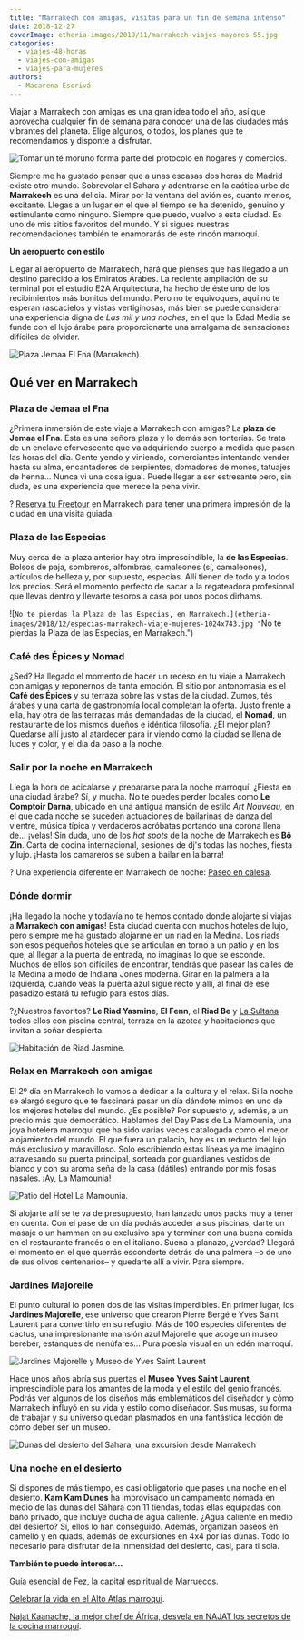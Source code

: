 ```yaml
---
title: "Marrakech con amigas, visitas para un fin de semana intenso"
date: 2018-12-27
coverImage: etheria-images/2019/11/marrakech-viajes-mayores-55.jpg
categories: 
  - viajes-48-horas
  - viajes-con-amigas
  - viajes-para-mujeres
authors: 
  - Macarena Escrivá
---
```


Viajar a Marrakech con amigas es una gran idea todo el año, así que aprovecha cualquier 
fin de semana para conocer una de las ciudades más vibrantes del planeta. Elige algunos, 
o todos, los planes que te recomendamos y disponte a disfrutar. 

![Tomar un té moruno forma parte del protocolo en hogares y comercios.](etheria-images/2018/12/marrakech-viaje-de-mujeres-1024x682.jpg "Tomar un té moruno forma parte del protocolo en hogares y comercios.")

Siempre me ha gustado pensar que a unas escasas dos horas de Madrid existe otro mundo. 
Sobrevolar el Sahara y adentrarse en la caótica urbe de **Marrakech** es una delicia. 
Mirar por la ventana del avión es, cuanto menos, excitante. Llegas a un lugar en el que 
el tiempo se ha detenido, genuino y estimulante como ninguno. Siempre que puedo, vuelvo 
a esta ciudad. Es uno de mis sitios favoritos del mundo. Y si sigues nuestras 
recomendaciones también te enamorarás de este rincón marroquí. 

**Un aeropuerto con estilo** 

Llegar al aeropuerto de Marrakech, hará que pienses que has llegado a un destino 
parecido a los Emiratos Árabes. La reciente ampliación de su terminal por el estudio E2A 
Arquitectura, ha hecho de éste uno de los recibimientos más bonitos del mundo. Pero no 
te equivoques, aquí no te esperan rascacielos y vistas vertiginosas, más bien se puede 
considerar una experiencia digna de _Las mil y una noches_, en el que la Edad Media se 
funde con el lujo árabe para proporcionarte una amalgama de sensaciones difíciles de 
olvidar. 

![Plaza Jemaa El Fna (Marrakech).](etheria-images/2018/12/plaza-marrakech-viaje-mujeres-1024x682.jpg "Plaza Jemaa El Fna (Marrakech).")

## Qué ver en Marrakech

### Plaza de Jemaa el Fna

¿Primera inmersión de este viaje a Marrakech con amigas? La **plaza de Jemaa el Fna**. 
Esta es una señora plaza y lo demás son tonterías. Se trata de un enclave efervescente 
que va adquiriendo cuerpo a medida que pasan las horas del día. Gente yendo y viniendo, 
comerciantes intentando vender hasta su alma, encantadores de serpientes, domadores de 
monos, tatuajes de henna... Nunca vi una cosa igual. Puede llegar a ser estresante pero, 
sin duda, es una experiencia que merece la pena vivir. 

? [Reserva tu 
Freetour](https://www.civitatis.com/es/marrakech/free-tour-marrakech/?aid=10211) en 
Marrakech para tener una primera impresión de la ciudad en una visita guiada. 

### Plaza de las Especias

Muy cerca de la plaza anterior hay otra imprescindible, la **de las Especias**. Bolsos 
de paja, sombreros, alfombras, camaleones (sí, camaleones), artículos de belleza y, por 
supuesto, especias. Allí tienen de todo y a todos los precios. Será el momento perfecto 
de sacar a la regateadora profesional que llevas dentro y llevarte tesoros a casa por 
unos pocos dirhams. 

![`No te pierdas la Plaza de las Especias, en Marrakech.](etheria-images/2018/12/especias-marrakech-viaje-mujeres-1024x743.jpg "`No te pierdas la Plaza de las Especias, en Marrakech.")

### Café des Épices y Nomad

¿Sed? Ha llegado el momento de hacer un receso en tu viaje a Marrakech con amigas y 
reponernos de tanta emoción. El sitio por antonomasia es el **Café des Épices** y su 
terraza sobre las vistas de la ciudad. Zumos, tés árabes y una carta de gastronomía 
local completan la oferta. Justo frente a ella, hay otra de las terrazas más demandadas 
de la ciudad, el **Nomad**, un restaurante de los mismos dueños e idéntica filosofía. 
¿El mejor plan? Quedarse allí justo al atardecer para ir viendo como la ciudad se llena 
de luces y color, y el día da paso a la noche. 

### Salir por la noche en Marrakech

Llega la hora de acicalarse y prepararse para la noche marroquí. ¿Fiesta en una ciudad 
árabe? Sí, y mucha. No te puedes perder locales como **Le Comptoir Darna**, ubicado en 
una antigua mansión de estilo _Art Nouveau,_ en el que cada noche se suceden actuaciones 
de bailarinas de danza del vientre, música típica y verdaderos acróbatas portando una 
corona llena de... ¡velas! Sin duda, uno de los _hot spots_ de la noche de Marrakech es 
**Bô Zin**. Carta de cocina internacional, sesiones de dj's todas las noches, fiesta y 
lujo. ¡Hasta los camareros se suben a bailar en la barra! 

? Una experiencia diferente en Marrakech de noche: [Paseo en 
calesa](https://www.civitatis.com/es/marrakech/paseo-calesa-nocturno/?aid=10211). 

### Dónde dormir

¡Ha llegado la noche y todavía no te hemos contado donde alojarte si viajas a 
**Marrakech con amigas**! Esta ciudad cuenta con muchos hoteles de lujo, pero siempre me 
ha gustado alojarme en un riad en la Medina. Los riads son esos pequeños hoteles que se 
articulan en torno a un patio y en los que, al llegar a la puerta de entrada, no 
imaginas lo que se esconde. Muchos de ellos son difíciles de encontrar, tendrás que 
pasear las calles de la Medina a modo de Indiana Jones moderna. Girar en la palmera a la 
izquierda, cuando veas la puerta azul sigue recto y allí, al final de ese pasadizo 
estará tu refugio para estos días. 

?¿Nuestros favoritos? **Le Riad Yasmine**, **El Fenn**, el **Riad Be** y [La 
Sultana](http://etheriamagazine.com/2019/02/27/hotel-la-sultana-marrakech/) todos ellos 
con piscina central, terraza en la azotea y habitaciones que invitan a soñar despierta. 

![Habitación de Riad Jasmine.](etheria-images/2018/12/riad-yasmine-1024x664.jpg "© Riad Jasmine.")

### Relax en Marrakech con amigas

El 2º día en Marrakech lo vamos a dedicar a la cultura y el relax. Si la noche se alargó 
seguro que te fascinará pasar un día dándote mimos en uno de los mejores hoteles del 
mundo. ¿Es posible? Por supuesto y, además, a un precio más que democrático. Hablamos 
del Day Pass de La Mamounia, una joya hotelera marroquí que ha sido varias veces 
catalogada como el mejor alojamiento del mundo. El que fuera un palacio, hoy es un 
reducto del lujo más exclusivo y maravilloso. Solo escribiendo estas líneas ya me 
imagino atravesando su puerta principal, sorteada por guardianes vestidos de blanco y 
con su aroma seña de la casa (dátiles) entrando por mis fosas nasales. ¡Ay, La Mamounia! 

![Patio del Hotel La Mamounia.](etheria-images/2018/12/la-mamounia.jpg "© Hotel La Mamounia.")

Si alojarte allí se te va de presupuesto, han lanzado unos packs muy a tener en cuenta. 
Con el pase de un día podrás acceder a sus piscinas, darte un masaje o un hamman en su 
exclusivo spa y terminar con una buena comida en el restaurante francés o en el 
italiano. Suena a planazo, ¿verdad? Llegará el momento en el que querrás esconderte 
detrás de una palmera –o de uno de sus olivos centenarios– y quedarte allí a vivir. Para 
siempre. 

### Jardines Majorelle

El punto cultural lo ponen dos de las visitas imperdibles. En primer lugar, los 
**Jardines Majorelle**, ese universo que crearon Pierre Bergé e Yves Saint Laurent para 
convertirlo en su refugio. Más de 100 especies diferentes de cactus, una impresionante 
mansión azul Majorelle que acoge un museo bereber, estanques de nenúfares... Pura poesía 
visual en un edén marroquí. 

![Jardines Majorelle y Museo de Yves Saint Laurent](etheria-images/2018/12/museo-yves-saint-laurent-1024x599.jpg "Jardines Majorelle y Museo de Yves Saint Laurent.")

Hace unos años abría sus puertas el **Museo Yves Saint Laurent**, imprescindible para 
los amantes de la moda y el estilo del genio francés. Podrás ver algunos de los diseños 
más emblemáticos del diseñador y cómo Marrakech influyó en su vida y estilo como 
diseñador. Sus musas, su forma de trabajar y su universo quedan plasmados en una 
fantástica lección de cómo deber ser un museo. 

![Dunas del desierto del Sahara, una excursión desde Marrakech](etheria-images/2018/12/desierto-marruecos-1024x683.jpg "Dunas del desierto del Sahara.")

### Una noche en el desierto

Si dispones de más tiempo, es casi obligatorio que pases una noche en el desierto. **Kam 
Kam Dunes** ha improvisado un campamento nómada en medio de las dunas del Sáhara con 11 
tiendas, todas ellas equipadas con baño privado, que incluye ducha de agua caliente. 
¿Agua caliente en medio del desierto? Sí, ellos lo han conseguido. Además, organizan 
paseos en camello y en quads, además de excursiones en 4x4 por las dunas. Todo lo 
necesario para disfrutar de la inmensidad del desierto, casi, para ti sola. 

**También te puede interesar...** 

[Guía esencial de Fez, la capital espiritual de 
Marruecos](https://etheriamagazine.com/2021/03/18/guia-esencial-que-ver-y-hacer-en-fez/). 

[Celebrar la vida en el Alto Atlas 
marroquí](https://etheriamagazine.com/2020/04/08/viaje-amigas-marruecos-celebra-la-vida-en-el-alto-atlas/). 

[Najat Kaanache, la mejor chef de África, desvela en NAJAT los secretos de la cocina 
marroquí](https://etheriamagazine.com/2021/02/04/najat-libro-cocina-marroqui-chef-najat-kaanache/).
